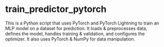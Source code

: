 # train_predictor_pytorch
This is a Python script that uses PyTorch and PyTorch Lightning to train an MLP model on a dataset for prediction. It loads &amp; preprocesses data, defines the model, handles training &amp; validation, and configures the optimizer. It also uses PyTorch &amp; NumPy for data manipulation.
